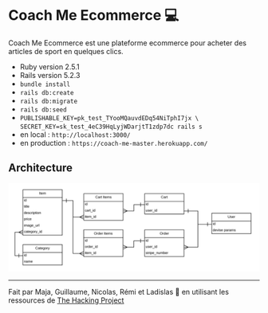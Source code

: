 <h1>Coach Me Ecommerce 💻</h1>

Coach Me Ecommerce est une plateforme ecommerce pour acheter des articles de sport en quelques clics.

* Ruby version 2.5.1
* Rails version 5.2.3
* `bundle install`
* `rails db:create`
* `rails db:migrate`
* `rails db:seed`
* `PUBLISHABLE_KEY=pk_test_TYooMQauvdEDq54NiTphI7jx \`
  `SECRET_KEY=sk_test_4eC39HqLyjWDarjtT1zdp7dc rails s`
* en local : `http://localhost:3000/`
* en production : `https://coach-me-master.herokuapp.com/`

<h2>Architecture</h2>

![Architecture Base de données](app/assets/images/db.png)

--------

Fait par Maja, Guillaume, Nicolas, Rémi et Ladislas 🤙 en utilisant les ressources de [The Hacking Project](https://www.thehackingproject.org)
